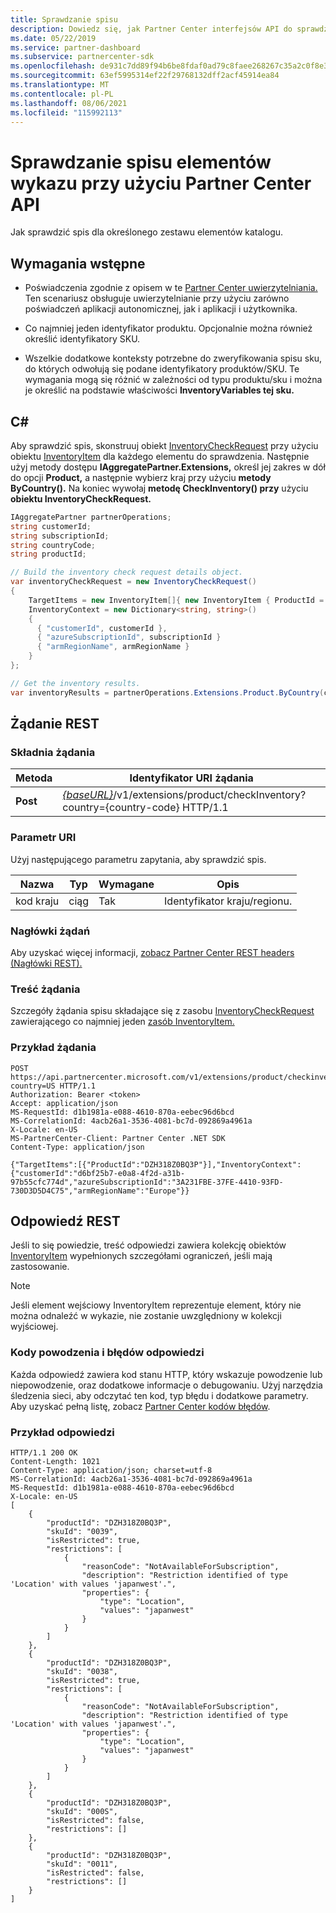 ```yaml
---
title: Sprawdzanie spisu
description: Dowiedz się, jak Partner Center interfejsów API do sprawdzania spisu określonego zestawu elementów katalogu. Można to zrobić, aby zidentyfikować produkty lub jednostki SKU klienta.
ms.date: 05/22/2019
ms.service: partner-dashboard
ms.subservice: partnercenter-sdk
ms.openlocfilehash: de931c7dd89f94b6be8fdaf0ad79c8faee268267c35a2c0f8e38d36b97842f3f
ms.sourcegitcommit: 63ef5995314ef22f29768132dff2acf45914ea84
ms.translationtype: MT
ms.contentlocale: pl-PL
ms.lasthandoff: 08/06/2021
ms.locfileid: "115992113"
---
```

# <a name="check-the-inventory-of-catalog-items-using-partner-center-apis"></a>Sprawdzanie spisu elementów wykazu przy użyciu Partner Center API

Jak sprawdzić spis dla określonego zestawu elementów katalogu.

## <a name="prerequisites"></a>Wymagania wstępne

- Poświadczenia zgodnie z opisem w te [Partner Center uwierzytelniania.](partner-center-authentication.md) Ten scenariusz obsługuje uwierzytelnianie przy użyciu zarówno poświadczeń aplikacji autonomicznej, jak i aplikacji i użytkownika.

- Co najmniej jeden identyfikator produktu. Opcjonalnie można również określić identyfikatory SKU.

- Wszelkie dodatkowe konteksty potrzebne do zweryfikowania spisu sku, do których odwołują się podane identyfikatory produktów/SKU. Te wymagania mogą się różnić w zależności od [](product-resources.md#sku) typu produktu/sku i można je określić na podstawie właściwości **InventoryVariables tej sku.**

## <a name="c"></a>C\#

Aby sprawdzić spis, skonstruuj obiekt [InventoryCheckRequest](product-resources.md#inventorycheckrequest) przy użyciu obiektu [InventoryItem](product-resources.md#inventoryitem) dla każdego elementu do sprawdzenia. Następnie użyj metody dostępu **IAggregatePartner.Extensions,** określ jej zakres w dół do opcji **Product,** a następnie wybierz kraj przy użyciu **metody ByCountry().** Na koniec wywołaj **metodę CheckInventory() przy** użyciu **obiektu InventoryCheckRequest.**

``` csharp
IAggregatePartner partnerOperations;
string customerId;
string subscriptionId;
string countryCode;
string productId;

// Build the inventory check request details object.
var inventoryCheckRequest = new InventoryCheckRequest()
{
    TargetItems = new InventoryItem[]{ new InventoryItem { ProductId = productId } },
    InventoryContext = new Dictionary<string, string>()
    {
      { "customerId", customerId },
      { "azureSubscriptionId", subscriptionId }
      { "armRegionName", armRegionName }
    }
};

// Get the inventory results.
var inventoryResults = partnerOperations.Extensions.Product.ByCountry(countryCode).CheckInventory(inventoryCheckRequest);
```

## <a name="rest-request"></a>Żądanie REST

### <a name="request-syntax"></a>Składnia żądania

| Metoda   | Identyfikator URI żądania                                                                                                                              |
|----------|------------------------------------------------------------------------------------------------------------------------------------------|
| **Post** | [*{baseURL}*](partner-center-rest-urls.md)/v1/extensions/product/checkInventory?country={country-code} HTTP/1.1                        |

### <a name="uri-parameter"></a>Parametr URI

Użyj następującego parametru zapytania, aby sprawdzić spis.

| Nazwa                   | Typ     | Wymagane | Opis                                                     |
|------------------------|----------|----------|-----------------------------------------------------------------|
| kod kraju           | ciąg   | Tak      | Identyfikator kraju/regionu.                                            |

### <a name="request-headers"></a>Nagłówki żądań

Aby uzyskać więcej informacji, [zobacz Partner Center REST headers (Nagłówki REST).](headers.md)

### <a name="request-body"></a>Treść żądania

Szczegóły żądania spisu składające się z zasobu [InventoryCheckRequest](product-resources.md#inventorycheckrequest) zawierającego co najmniej jeden [zasób InventoryItem.](product-resources.md#inventoryitem)

### <a name="request-example"></a>Przykład żądania

```http
POST https://api.partnercenter.microsoft.com/v1/extensions/product/checkinventory?country=US HTTP/1.1
Authorization: Bearer <token>
Accept: application/json
MS-RequestId: d1b1981a-e088-4610-870a-eebec96d6bcd
MS-CorrelationId: 4acb26a1-3536-4081-bc7d-092869a4961a
X-Locale: en-US
MS-PartnerCenter-Client: Partner Center .NET SDK
Content-Type: application/json

{"TargetItems":[{"ProductId":"DZH318Z0BQ3P"}],"InventoryContext":{"customerId":"d6bf25b7-e0a8-4f2d-a31b-97b55cfc774d","azureSubscriptionId":"3A231FBE-37FE-4410-93FD-730D3D5D4C75","armRegionName":"Europe"}}
```

## <a name="rest-response"></a>Odpowiedź REST

Jeśli to się powiedzie, treść odpowiedzi zawiera kolekcję obiektów [InventoryItem](product-resources.md#inventoryitem) wypełnionych szczegółami ograniczeń, jeśli mają zastosowanie.

>[!NOTE]
>Jeśli element wejściowy InventoryItem reprezentuje element, który nie można odnaleźć w wykazie, nie zostanie uwzględniony w kolekcji wyjściowej.

### <a name="response-success-and-error-codes"></a>Kody powodzenia i błędów odpowiedzi

Każda odpowiedź zawiera kod stanu HTTP, który wskazuje powodzenie lub niepowodzenie, oraz dodatkowe informacje o debugowaniu. Użyj narzędzia śledzenia sieci, aby odczytać ten kod, typ błędu i dodatkowe parametry. Aby uzyskać pełną listę, zobacz [Partner Center kodów błędów](error-codes.md).

### <a name="response-example"></a>Przykład odpowiedzi

```http
HTTP/1.1 200 OK
Content-Length: 1021
Content-Type: application/json; charset=utf-8
MS-CorrelationId: 4acb26a1-3536-4081-bc7d-092869a4961a
MS-RequestId: d1b1981a-e088-4610-870a-eebec96d6bcd
X-Locale: en-US
[
    {
        "productId": "DZH318Z0BQ3P",
        "skuId": "0039",
        "isRestricted": true,
        "restrictions": [
            {
                "reasonCode": "NotAvailableForSubscription",
                "description": "Restriction identified of type 'Location' with values 'japanwest'.",
                "properties": {
                    "type": "Location",
                    "values": "japanwest"
                }
            }
        ]
    },
    {
        "productId": "DZH318Z0BQ3P",
        "skuId": "0038",
        "isRestricted": true,
        "restrictions": [
            {
                "reasonCode": "NotAvailableForSubscription",
                "description": "Restriction identified of type 'Location' with values 'japanwest'.",
                "properties": {
                    "type": "Location",
                    "values": "japanwest"
                }
            }
        ]
    },
    {
        "productId": "DZH318Z0BQ3P",
        "skuId": "000S",
        "isRestricted": false,
        "restrictions": []
    },
    {
        "productId": "DZH318Z0BQ3P",
        "skuId": "0011",
        "isRestricted": false,
        "restrictions": []
    }
]
```
